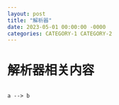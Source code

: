 ```yaml
---
layout: post
title: "解析器"
date: 2023-05-01 00:00:00 -0000
categories: CATEGORY-1 CATEGORY-2
---
```

# 解析器相关内容

```plantuml

a --> b
```